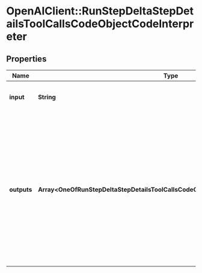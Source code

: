 # OpenAIClient::RunStepDeltaStepDetailsToolCallsCodeObjectCodeInterpreter

## Properties
Name | Type | Description | Notes
------------ | ------------- | ------------- | -------------
**input** | **String** | The input to the Code Interpreter tool call. | [optional] 
**outputs** | **Array&lt;OneOfRunStepDeltaStepDetailsToolCallsCodeObjectCodeInterpreterOutputsItems&gt;** | The outputs from the Code Interpreter tool call. Code Interpreter can output one or more items, including text (&#x60;logs&#x60;) or images (&#x60;image&#x60;). Each of these are represented by a different object type. | [optional] 

